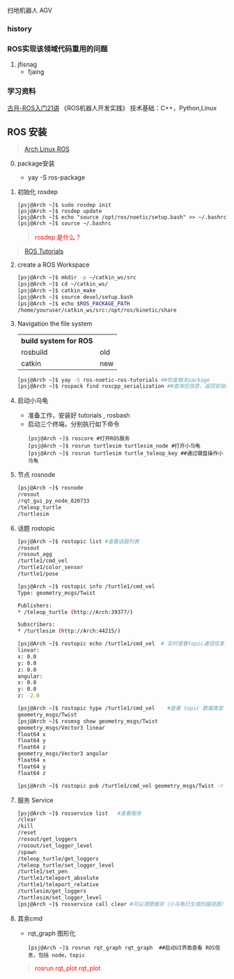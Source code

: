 扫地机器人
AGV


### history


### ROS实现该领域代码重用的问题
1. jfisnag
    * fjaing

### 学习资料
[古月-ROS入门21讲](https://www.bilibili.com/video/BV1zt411G7Vn?from=search&seid=15890733324810987456)
《ROS机器人开发实践》
技术基础：C++，Python,Linux


## ROS 安装
> [Arch Linux ROS](http://wiki.ros.org/noetic/Installation/ArchLinux)
0. package安装
    * yay -S ros-package 

1. 初始化 rosdep
    ```
    [psj@Arch ~]$ sudo rosdep init
    [psj@Arch ~]$ rosdep update
    [psj@Arch ~]$ echo "source /opt/ros/noetic/setup.bash" >> ~/.bashrc
    [psj@Arch ~]$ source ~/.bashrc
    ```
    > <font color="Red">rosdep 是什么？</font>


> [ROS Tutorials](http://wiki.ros.org/ROS/Tutorials)
2. create a ROS Workspace
    ```bash
    [psj@Arch ~]$ mkdir -p ~/catkin_ws/src
    [psj@Arch ~]$ cd ~/catkin_ws/
    [psj@Arch ~]$ catkin_make
    [psj@Arch ~]$ source devel/setup.bash
    [psj@Arch ~]$ echo $ROS_PACKAGE_PATH
    /home/youruser/catkin_ws/src:/opt/ros/kinetic/share 
    ```
3. Navigation the file system
    <table><tbody>
    <th> build system for ROS </th>
    <tr><td> rosbuild </td> <td>old </td></tr>
    <tr><td> catkin </td><td>new</td></tr>
    </tbody></table>
    
    ```bash
    [psj@Arch ~]$ yay -S ros-noetic-ros-tutorials ##检查相关package
    [psj@Arch ~]$ rospack find roscpp_serialization ##查询包信息，返回安装路径
    ```

4. 启动小乌龟
    * 准备工作，安装好 tutorials , rosbash 
    * 启动三个终端，分别执行如下命令
        ```shell
        [psj@Arch ~]$ roscore #打开ROS服务
        [psj@Arch ~]$ rosrun turtlesim turtlesim_node #打开小乌龟
        [psj@Arch ~]$ rosrun turtlesim turtle_teleop_key ##通过键盘操作小乌龟
        ```

5. 节点 rosnode
    ```sh
    [psj@Arch ~]$ rosnode
    /rosout
    /rqt_gui_py_node_820733
    /teleop_turtle
    /turtlesim
    ```
6. 话题 rostopic
    ```sh
    [psj@Arch ~]$ rostopic list #查看话题列表
    /rosout
    /rosout_agg
    /turtle1/cmd_vel
    /turtle1/color_sensor
    /turtle1/pose
    ```
    ```sh
    [psj@Arch ~]$ rostopic info /turtle1/cmd_vel
    Type: geometry_msgs/Twist

    Publishers: 
    * /teleop_turtle (http://Arch:39377/)

    Subscribers: 
    * /turtlesim (http://Arch:44215/)
    ```
    ```sh
    [psj@Arch ~]$ rostopic echo /turtle1/cmd_vel  # 实时查看topic通信信息
    linear: 
    x: 0.0
    y: 0.0
    z: 0.0
    angular: 
    x: 0.0
    y: 0.0
    z: -2.0
    ```
    ```sh
    [psj@Arch ~]$ rostopic type /turtle1/cmd_vel    #查看 topic 数据类型 
    geometry_msgs/Twist
    [psj@Arch ~]$ rosmsg show geometry_msgs/Twist
    geometry_msgs/Vector3 linear
    float64 x
    float64 y
    float64 z
    geometry_msgs/Vector3 angular
    float64 x
    float64 y
    float64 z
    ```
    ```sh
    [psj@Arch ~]$ rostopic pub /turtle1/cmd_vel geometry_msgs/Twist -r 1 -- '[2.0, 0.0, 0.0]' '[0.0, 0.0, -1.8]'  ##发送msg控制小乌龟， -r 持续发送，1 发送频率
    ```

7. 服务 Service
    ```sh
    [psj@Arch ~]$ rosservice list   #查看服务
    /clear
    /kill
    /reset
    /rosout/get_loggers
    /rosout/set_logger_level
    /spawn
    /teleop_turtle/get_loggers
    /teleop_turtle/set_logger_level
    /turtle1/set_pen
    /turtle1/teleport_absolute
    /turtle1/teleport_relative
    /turtlesim/get_loggers
    /turtlesim/set_logger_level
    [psj@Arch ~]$ rosservice call clear #可以清楚缓存（小乌龟已生成的路径图）
    ```
8. 其余cmd
    * rqt_graph 图形化
        ```shell
        [psj@Arch ~]$ rosrun rqt_graph rqt_graph  ##启动UI界面查看 ROS信息，包括 node，topic
        ```
    > <font color="Red"> rosrun rqt_plot rqt_plot </font>
    


